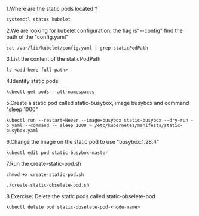 1.Where are the static pods located ?
```
systemctl status kubelet
```

2.We are looking for kubelet configuration, the flag is"--config" find the path of the "config.yaml"
```
cat /var/lib/kubelet/config.yaml | grep staticPodPath
```

3.List the content of the staticPodPath
```
ls <add-here-full-path>
```

4.Identify static pods
```
kubectl get pods --all-namespaces
```

5.Create a static pod called static-busybox, image busybox and command "sleep 1000"
```
kubectl run --restart=Never --image=busybox static-busybox --dry-run -o yaml --command -- sleep 1000 > /etc/kubernetes/manifests/static-busybox.yaml
```

6.Change the image on the static pod to use "busybox:1.28.4"
```
kubectl edit pod static-busybox-master
```

7.Run the create-static-pod.sh
```
chmod +x create-static-pod.sh
```
```
./create-static-obselete-pod.sh
```

8.Exercise: Delete the static pods called static-obselete-pod
```
kubectl delete pod static-obselete-pod-<node-name>
```
